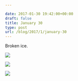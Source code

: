 ```yaml
---

date: 2017-01-30 19:42:00+00:00
draft: false
title: January 30
type: post
url: /blog/2017/1/january-30
---
```


Broken ice.



  
![](/images/2017-01-30-20171january-30/20170130-DSCF4690.jpg)

  

  
![](/images/2017-01-30-20171january-30/20170130-DSCF4689.jpg)

  

  
![](/images/2017-01-30-20171january-30/20170130-DSCF4692.jpg)

  


